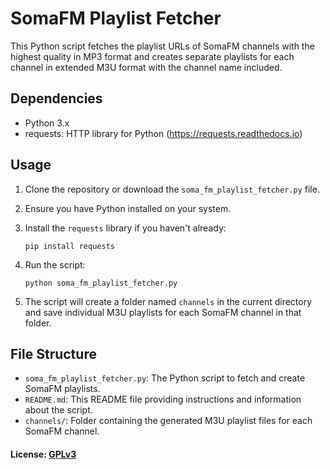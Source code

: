 # SomaFM Playlist Fetcher

This Python script fetches the playlist URLs of SomaFM channels with the highest quality in MP3 format and creates separate playlists for each channel in extended M3U format with the channel name included.

## Dependencies

- Python 3.x
- requests: HTTP library for Python (https://requests.readthedocs.io)

## Usage

1. Clone the repository or download the `soma_fm_playlist_fetcher.py` file.
2. Ensure you have Python installed on your system.
3. Install the `requests` library if you haven't already:

   ```
   pip install requests
   ```

4. Run the script:

   ```
   python soma_fm_playlist_fetcher.py
   ```

5. The script will create a folder named `channels` in the current directory and save individual M3U playlists for each SomaFM channel in that folder.

## File Structure

- `soma_fm_playlist_fetcher.py`: The Python script to fetch and create SomaFM playlists.
- `README.md`: This README file providing instructions and information about the script.
- `channels/`: Folder containing the generated M3U playlist files for each SomaFM channel.

#### License: [GPLv3](../LICENSE)